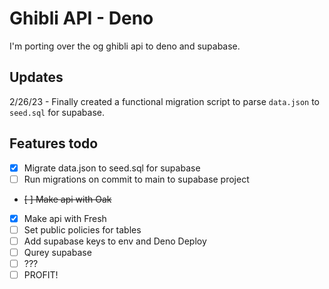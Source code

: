 # Ghibli API - Deno

I'm porting over the og ghibli api to deno and supabase.

## Updates

2/26/23 - Finally created a functional migration script to parse `data.json` to `seed.sql` for supabase.

## Features todo

- [x] Migrate data.json to seed.sql for supabase
- [ ] Run migrations on commit to main to supabase project
- ~~[ ] Make api with Oak~~
- [x] Make api with Fresh
- [ ] Set public policies for tables
- [ ] Add supabase keys to env and Deno Deploy
- [ ] Qurey supabase
- [ ] ???
- [ ] PROFIT!
